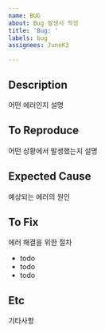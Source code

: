 ```yaml
---
name: BUG
about: Bug 발생시 작성
title: 'Bug: '
labels: bug
assignees: JuneK3

---
```


## Description
어떤 에러인지 설명

## To Reproduce
어떤 상황에서 발생했는지 설명

## Expected Cause
예상되는 에러의 원인

## To Fix
에러 해결을 위한 절차
- todo
- todo
- todo

## Etc
기타사항
